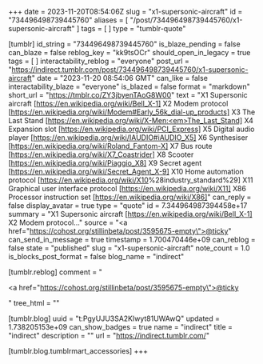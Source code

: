 +++
date = 2023-11-20T08:54:06Z
slug = "x1-supersonic-aircraft"
id = "734496498739445760"
aliases = [ "/post/734496498739445760/x1-supersonic-aircraft" ]
tags = [ ]
type = "tumblr-quote"

[tumblr]
id_string = "734496498739445760"
is_blaze_pending = false
can_blaze = false
reblog_key = "kk9tsOCr"
should_open_in_legacy = true
tags = [ ]
interactability_reblog = "everyone"
post_url = "https://indirect.tumblr.com/post/734496498739445760/x1-supersonic-aircraft"
date = "2023-11-20 08:54:06 GMT"
can_like = false
interactability_blaze = "everyone"
is_blazed = false
format = "markdown"
short_url = "https://tmblr.co/ZY3jbyenTAoG8W00"
text = "X1 Supersonic aircraft [https://en.wikipedia.org/wiki/Bell_X-1] X2 Modem protocol [https://en.wikipedia.org/wiki/Modem#Early_56k_dial-up_products] X3 The Last Stand [https://en.wikipedia.org/wiki/X-Men:<em>The_Last_Stand] X4 Expansion slot [https://en.wikipedia.org/wiki/PCI_Express] X5 Digital audio player [https://en.wikipedia.org/wiki/IAUDIO#iAUDIO_X5] X6 Synthesiser [https://en.wikipedia.org/wiki/Roland_Fantom-X] X7 Bus route [https://en.wikipedia.org/wiki/X7_Coastrider] X8 Scooter [https://en.wikipedia.org/wiki/Piaggio_X8] X9 Secret agent [https://en.wikipedia.org/wiki/Secret_Agent_X-9] X10 Home automation protocol [https://en.wikipedia.org/wiki/X10</em>%28industry_standard%29] X11 Graphical user interface protocol [https://en.wikipedia.org/wiki/X11] X86 Processor instruction set [https://en.wikipedia.org/wiki/X86]"
can_reply = false
display_avatar = true
type = "quote"
id = 7.344964987394458e+17
summary = "X1 Supersonic aircraft [https://en.wikipedia.org/wiki/Bell_X-1] X2 Modem protocol..."
source = "<a href=\"https://cohost.org/stillinbeta/post/3595675-empty\">@ticky</a>"
can_send_in_message = true
timestamp = 1.700470446e+09
can_reblog = false
state = "published"
slug = "x1-supersonic-aircraft"
note_count = 1.0
is_blocks_post_format = false
blog_name = "indirect"

[tumblr.reblog]
comment = "<p><a href=\"https://cohost.org/stillinbeta/post/3595675-empty\">@ticky</a></p>"
tree_html = ""

[tumblr.blog]
uuid = "t:PgyUJU3SA2Klwyt81UWAwQ"
updated = 1.738205153e+09
can_show_badges = true
name = "indirect"
title = "indirect"
description = ""
url = "https://indirect.tumblr.com/"

[tumblr.blog.tumblrmart_accessories]
+++
